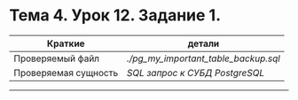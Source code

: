 # Тема 4. Урок 12. Задание 1. #

| Краткие | детали |
| --- | --- |
| Проверяемый файл     | *./pg_my_important_table_backup.sql*            |
| Проверяемая сущность | *SQL запрос к СУБД PostgreSQL* |

- - -


